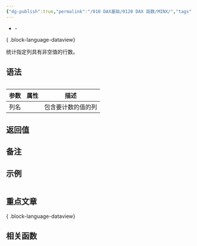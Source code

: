```yaml
---
{"dg-publish":true,"permalink":"/010 DAX基础/0120 DAX 函数/MINX/","tags":["dax函数","聚合","迭代"]}
---
```



- \-

{ .block-language-dataview}

统计指定列具有非空值的行数。

## 语法

```js

```

| **参数** | **属性** | **描述**           |
| -------- | -------- | ------------------ |
| 列名     |          | 包含要计数的值的列 |

## 返回值



## 备注




## 示例

```js
```
## 重点文章


{ .block-language-dataview}
## 相关函数

